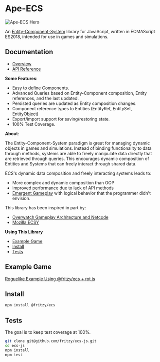 # Ape-ECS
![Ape-ECS Hero](https://raw.githubusercontent.com/fritzy/ape-ecs/lightweight/imgs/ape_ecs900.png)

An [Entity-Component-System](https://en.wikipedia.org/wiki/Entity_component_system) library for JavaScript, written in ECMAScript ES2018, intended for use in games and simulations.

## Documentation
* [Overview](https://github.com/fritzy/ape-ecs/blob/lightweight/docs/Overview.md)
* [API Reference](https://github.com/fritzy/ape-ecs/blob/lightweight/docs/API.md)

__Some Features__:

* Easy to define Components.
* Advanced Queries based on Entity-Component composition, Entity references, and the last updated.
* Persisted queries are updated as Entity composition changes.
* Component reference types to Entities (EntityRef, EntitySet, EntityObject)
* Export/import support for saving/restoring state.
* 100% Test Coverage.

__About__:

The Entity-Component-System paradigm is great for managing dynamic objects in games and simulations. Instead of binding functionality to data through methods, systems are able to freely manipulate data directly that are retrieved through queries. This encourages dynamic composition of Entities and Systems that can freely interact through shared data. 

ECS's dynamic data composition and freely interacting systems leads to:
  * More complex and dynamic composition than OOP
  * Improved performance due to lack of API methods
  * [Emergent Gameplay](https://en.wikipedia.org/wiki/Emergent_gameplay) with logical behavior that the programmer didn't envision.

This library has been inspired in part by:
  * [Overwatch Gameplay Architecture and Netcode](https://www.youtube.com/watch?v=W3aieHjyNvw)
  * [Mozilla ECSY](https://blog.mozvr.com/introducing-ecsy/)

__Using This Library__
  * [Example Game](#exampleGame)
  * [Install](#install)
  * [Tests](#tests)

<a name="exampleGame"></a>
## Example Game

[Roguelike Example Using @fritzy/ecs + rot.js](https://github.com/fritzy/ecs-js-example)

<a name="install"></a>
## Install

```sh
npm install @fritzy/ecs 
```

<a name="tests"></a>
## Tests

The goal is to keep test coverage at 100%.

```sh
git clone git@github.com/fritzy/ecs-js.git
cd ecs-js
npm install
npm test
```

